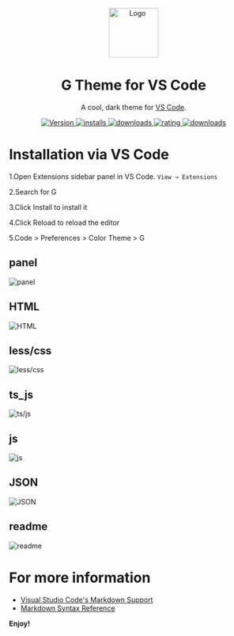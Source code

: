 <p align="center">
  <img alt="Logo" src="./logo.png" width="100" />
</p>
<h1 align="center">
  G Theme for VS Code
</h1>
<p align="center">
  A cool, dark theme for <a href="https://github.com/gaoxuerong/G">VS Code</a>.
</p>
<p align="center">
  <a href="https://marketplace.visualstudio.com/items?itemName=jennygao.G">
    <img alt="Version" src="https://vsmarketplacebadge.apphb.com/version-short/jennygao.G.svg" />
  </a>
  <a href="https://marketplace.visualstudio.com/items?itemName=jennygao.G">
    <img alt="installs" src="https://vsmarketplacebadge.apphb.com/installs-short/jennygao.G.svg" />
  </a>
  <a href="https://marketplace.visualstudio.com/items?itemName=jennygao.G">
    <img alt="downloads" src="https://vsmarketplacebadge.apphb.com/downloads-short/jennygao.G.svg" />
  </a>
  <a href="https://marketplace.visualstudio.com/items?itemName=jennygao.G">
    <img alt="rating" src="https://vsmarketplacebadge.apphb.com/rating-short/jennygao.G.svg" />
  </a>
  <a href="https://marketplace.visualstudio.com/items?itemName=jennygao.G">
    <img alt="downloads" src="https://vsmarketplacebadge.apphb.com/rating-star/jennygao.G.svg" />
  </a>
</p>

# Installation via VS Code
1.Open Extensions sidebar panel in VS Code. `View → Extensions`

2.Search for G

3.Click Install to install it

4.Click Reload to reload the editor

5.Code > Preferences > Color Theme > G

<h2>
  panel
</h2>

<p>
<img src="./panel.png" alt="panel">
</p>
<h2>
  HTML
</h2>

<p>
<img src="./html.png" alt="HTML">
</p>

<h2>
  less/css
</h2>

<p>
<img src="./less.png" alt="less/css">
</p>


<h2>
  ts_js
</h2>

<p>
<img src="./ts_js.png" alt="ts/js">
</p>

<h2>
  js
</h2>

<p>
<img src="./js.png" alt="js">
</p>

<h2>
  JSON
</h2>

<p>
<img src="./json.jpg" alt="JSON">
</p>

<h2>
  readme
</h2>

<p>
<img src="./readme.png" alt="readme">
</p>

# For more information
* [Visual Studio Code's Markdown Support](http://code.visualstudio.com/docs/languages/markdown)
* [Markdown Syntax Reference](https://help.github.com/articles/markdown-basics/)

**Enjoy!**
